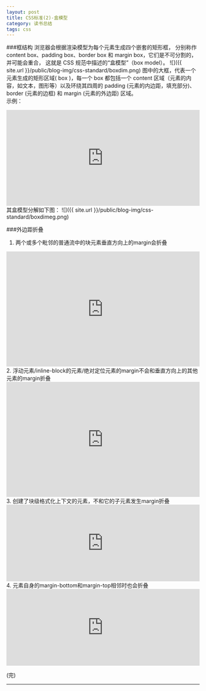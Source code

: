 ---layout: posttitle: CSS标准(2)-盒模型category: 读书总结tags: css---###框结构浏览器会根据渲染模型为每个元素生成四个嵌套的矩形框， 分别称作 content box、padding box、border box 和 margin box，它们是不可分割的，并可能会重合， 这就是 CSS 规范中描述的“盒模型”（box model）。![]({{ site.url }}/public/blog-img/css-standard/boxdim.png)图中的大框，代表一个元素生成的矩形区域( box )，每一个 box 都包括一个 content 区域（元素的内容，如文本，图形等）以及环绕其四周的 padding (元素的内边距，填充部分)、border (元素的边框) 和 margin (元素的外边距) 区域。  示例：<iframe width="100%" height="250" src="http://jsfiddle.net/cyningsun/ycaPS/embedded/result,html,css/" allowfullscreen="allowfullscreen" frameborder="0"></iframe>其盒模型分解如下图：![]({{ site.url }}/public/blog-img/css-standard/boxdimeg.png)###外边距折叠1.  两个或多个毗邻的普通流中的块元素垂直方向上的margin会折叠<iframe width="100%" height="300" src="http://jsfiddle.net/cyningsun/n9E8h/embedded/html,result/" allowfullscreen="allowfullscreen" frameborder="0"></iframe>2.  浮动元素/inline-block的元素/绝对定位元素的margin不会和垂直方向上的其他元素的margin折叠<iframe width="100%" height="300" src="http://jsfiddle.net/cyningsun/gbF8J/embedded/html,result/" allowfullscreen="allowfullscreen" frameborder="0"></iframe>3.  创建了块级格式化上下文的元素，不和它的子元素发生margin折叠<iframe width="100%" height="200" src="http://jsfiddle.net/cyningsun/e3F9F/embedded/html,result/" allowfullscreen="allowfullscreen" frameborder="0"></iframe>4.  元素自身的margin-bottom和margin-top相邻时也会折叠<iframe width="100%" height="200" src="http://jsfiddle.net/cyningsun/2V8T3/embedded/html,result/" allowfullscreen="allowfullscreen" frameborder="0"></iframe>(完)---